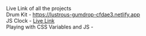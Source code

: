 Live Link of all the projects <br>
Drum Kit - https://lustrous-gumdrop-cfdae3.netlify.app <br>
JS Clock - [Live Link](https://melodic-khapse-b67051.netlify.app/) <br>
Playing with CSS Variables and JS -
